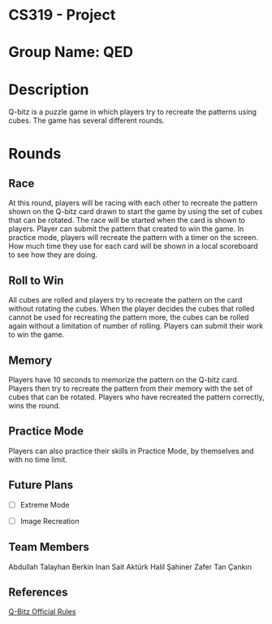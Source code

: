 # CS319 - Project
# Group Name: QED

# Description

 Q-bitz is a puzzle game in which players try to recreate the patterns using cubes.
The game has several different rounds. 

# Rounds

## Race

At this round, players will be racing with each other to recreate the pattern shown on the Q-bitz card drawn to start the game by using the set of cubes that can be rotated. The race will be started when the card is shown to players. Player can submit the pattern that created to win the game. In practice mode, players will recreate the pattern with a timer on the screen. How much time they use for each card will be shown in a local scoreboard to see how they are doing.

  

## Roll to Win

All cubes are rolled and players try to recreate the pattern on the card without rotating the cubes. When the player decides the cubes that rolled cannot be used for recreating the pattern more, the cubes can be rolled again without a limitation of number of rolling. Players can submit their work to win the game.

  
## Memory

Players have 10 seconds to memorize the pattern on the Q-bitz card. Players then try to recreate the pattern from their memory with the set of cubes that can be rotated. Players who have recreated the pattern correctly, wins the round.

## Practice Mode
Players can also practice their skills in Practice Mode, by themselves and with no time limit.


## Future Plans

 - [ ] Extreme Mode
 - [ ] Image Recreation


## Team Members

Abdullah Talayhan
Berkin Inan 
Sait Aktürk
Halil Şahiner
Zafer Tan Çankırı

## References
[Q-Bitz Official Rules
](http://www.boardgamecapital.com/game_rules/q-bitz.pdf)
